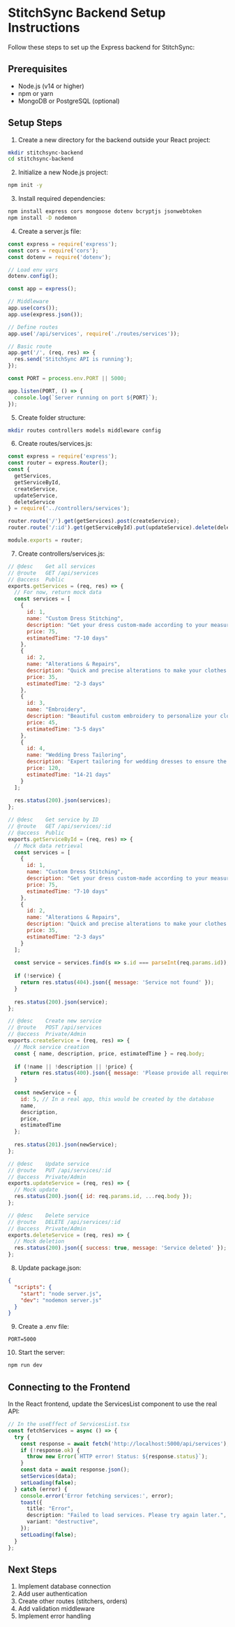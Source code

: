 
# StitchSync Backend Setup Instructions

Follow these steps to set up the Express backend for StitchSync:

## Prerequisites
- Node.js (v14 or higher)
- npm or yarn
- MongoDB or PostgreSQL (optional)

## Setup Steps

1. Create a new directory for the backend outside your React project:
```bash
mkdir stitchsync-backend
cd stitchsync-backend
```

2. Initialize a new Node.js project:
```bash
npm init -y
```

3. Install required dependencies:
```bash
npm install express cors mongoose dotenv bcryptjs jsonwebtoken
npm install -D nodemon
```

4. Create a server.js file:
```javascript
const express = require('express');
const cors = require('cors');
const dotenv = require('dotenv');

// Load env vars
dotenv.config();

const app = express();

// Middleware
app.use(cors());
app.use(express.json());

// Define routes
app.use('/api/services', require('./routes/services'));

// Basic route
app.get('/', (req, res) => {
  res.send('StitchSync API is running');
});

const PORT = process.env.PORT || 5000;

app.listen(PORT, () => {
  console.log(`Server running on port ${PORT}`);
});
```

5. Create folder structure:
```bash
mkdir routes controllers models middleware config
```

6. Create routes/services.js:
```javascript
const express = require('express');
const router = express.Router();
const { 
  getServices,
  getServiceById,
  createService,
  updateService,
  deleteService
} = require('../controllers/services');

router.route('/').get(getServices).post(createService);
router.route('/:id').get(getServiceById).put(updateService).delete(deleteService);

module.exports = router;
```

7. Create controllers/services.js:
```javascript
// @desc    Get all services
// @route   GET /api/services
// @access  Public
exports.getServices = (req, res) => {
  // For now, return mock data
  const services = [
    {
      id: 1,
      name: "Custom Dress Stitching",
      description: "Get your dress custom-made according to your measurements and design preferences.",
      price: 75,
      estimatedTime: "7-10 days"
    },
    {
      id: 2,
      name: "Alterations & Repairs",
      description: "Quick and precise alterations to make your clothes fit perfectly or repair damaged items.",
      price: 35,
      estimatedTime: "2-3 days"
    },
    {
      id: 3,
      name: "Embroidery",
      description: "Beautiful custom embroidery to personalize your clothing and accessories.",
      price: 45,
      estimatedTime: "3-5 days"
    },
    {
      id: 4,
      name: "Wedding Dress Tailoring",
      description: "Expert tailoring for wedding dresses to ensure the perfect fit for your special day.",
      price: 120,
      estimatedTime: "14-21 days"
    }
  ];
  
  res.status(200).json(services);
};

// @desc    Get service by ID
// @route   GET /api/services/:id
// @access  Public
exports.getServiceById = (req, res) => {
  // Mock data retrieval
  const services = [
    {
      id: 1,
      name: "Custom Dress Stitching",
      description: "Get your dress custom-made according to your measurements and design preferences.",
      price: 75,
      estimatedTime: "7-10 days"
    },
    {
      id: 2,
      name: "Alterations & Repairs",
      description: "Quick and precise alterations to make your clothes fit perfectly or repair damaged items.",
      price: 35,
      estimatedTime: "2-3 days"
    }
  ];
  
  const service = services.find(s => s.id === parseInt(req.params.id));
  
  if (!service) {
    return res.status(404).json({ message: 'Service not found' });
  }
  
  res.status(200).json(service);
};

// @desc    Create new service
// @route   POST /api/services
// @access  Private/Admin
exports.createService = (req, res) => {
  // Mock service creation
  const { name, description, price, estimatedTime } = req.body;
  
  if (!name || !description || !price) {
    return res.status(400).json({ message: 'Please provide all required fields' });
  }
  
  const newService = {
    id: 5, // In a real app, this would be created by the database
    name,
    description,
    price,
    estimatedTime
  };
  
  res.status(201).json(newService);
};

// @desc    Update service
// @route   PUT /api/services/:id
// @access  Private/Admin
exports.updateService = (req, res) => {
  // Mock update
  res.status(200).json({ id: req.params.id, ...req.body });
};

// @desc    Delete service
// @route   DELETE /api/services/:id
// @access  Private/Admin
exports.deleteService = (req, res) => {
  // Mock deletion
  res.status(200).json({ success: true, message: 'Service deleted' });
};
```

8. Update package.json:
```json
{
  "scripts": {
    "start": "node server.js",
    "dev": "nodemon server.js"
  }
}
```

9. Create a .env file:
```
PORT=5000
```

10. Start the server:
```bash
npm run dev
```

## Connecting to the Frontend

In the React frontend, update the ServicesList component to use the real API:

```typescript
// In the useEffect of ServicesList.tsx
const fetchServices = async () => {
  try {
    const response = await fetch('http://localhost:5000/api/services');
    if (!response.ok) {
      throw new Error(`HTTP error! Status: ${response.status}`);
    }
    const data = await response.json();
    setServices(data);
    setLoading(false);
  } catch (error) {
    console.error('Error fetching services:', error);
    toast({
      title: "Error",
      description: "Failed to load services. Please try again later.",
      variant: "destructive",
    });
    setLoading(false);
  }
};
```

## Next Steps
1. Implement database connection
2. Add user authentication
3. Create other routes (stitchers, orders)
4. Add validation middleware
5. Implement error handling
